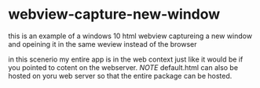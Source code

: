 # webview-capture-new-window

this is an example of a windows 10 html webview captureing a new window and opeining it in the same weview instead of the browser

in this scenerio my entire app is in the web context just like it would be if you pointed to cotent on the webserver.  *NOTE* default.html can also be hosted on yoru web server so that the entire package can be hosted.
